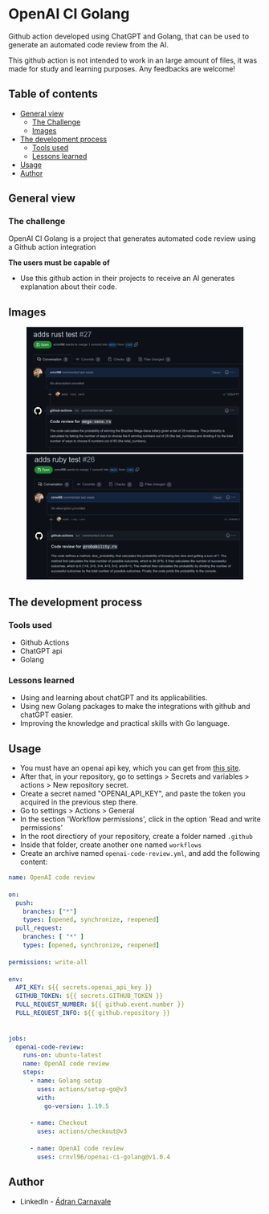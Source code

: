 # OpenAI CI Golang

Github action developed using ChatGPT and Golang, that can be used to generate an automated code review from the AI.

This github action is not intended to work in an large amount of files, it was made for study and learning purposes. Any feedbacks are welcome!

## Table of contents

- [General view](#general-view)
  - [The Challenge](#the-challenge)
  - [Images](#images)
- [The development process](#the-development-process)
  - [Tools used](#tools-used)
  - [Lessons learned](#lessons-learned)
- [Usage](#usage)
- [Author](#author)

## General view

### The challenge

OpenAI CI Golang is a project that generates automated code review using a Github action integration

**The users must be capable of**

- Use this github action in their projects to receive an AI generates explanation about their code.

## Images

<div align="center">
  <img width="432px" height="250px" src="./assets/1.png" />
  <img width="432px" height="250px" src="./assets/2.png" />
</div>

## The development process

### Tools used

- Github Actions
- ChatGPT api
- Golang

### Lessons learned

- Using and learning about chatGPT and its applicabilities.
- Using new Golang packages to make the integrations with github and chatGPT easier.
- Improving the knowledge and practical skills with Go language.

## Usage

- You must have an openai api key, which you can get from [this site](https://platform.openai.com/account/api-keys).
- After that, in your repository, go to settings > Secrets and variables > actions > New repository secret.
- Create a secret named "OPENAI_API_KEY", and paste the token you acquired in the previous step there.
- Go to settings > Actions > General
- In the section 'Workflow permissions', click in the option 'Read and write permissions'
- In the root directiory of your repository, create a folder named `.github`
- Inside that folder, create another one named `workflows`
- Create an archive named `openai-code-review.yml`, and add the following content:

```yml
name: OpenAI code review

on:
  push:
    branches: ["*"]
    types: [opened, synchronize, reopened]
  pull_request:
    branches: [ "*" ]
    types: [opened, synchronize, reopened]

permissions: write-all

env:
  API_KEY: ${{ secrets.openai_api_key }}
  GITHUB_TOKEN: ${{ secrets.GITHUB_TOKEN }}
  PULL_REQUEST_NUMBER: ${{ github.event.number }}
  PULL_REQUEST_INFO: ${{ github.repository }}


jobs:
  openai-code-review:
    runs-on: ubuntu-latest
    name: OpenAI code review
    steps:
      - name: Golang setup
        uses: actions/setup-go@v3
        with:
          go-version: 1.19.5

      - name: Checkout
        uses: actions/checkout@v3

      - name: OpenAI code review
        uses: crnvl96/openai-ci-golang@v1.0.4
```

## Author

- LinkedIn - [Ádran Carnavale](https://www.linkedin.com/in/adrancarnavale/)
